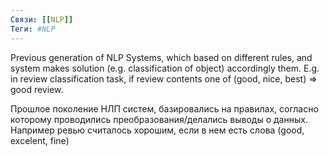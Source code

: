 ```yaml
---
Связи: [[NLP]]
Теги: #NLP
---
```

Previous generation of NLP Systems, which based on different rules, and system makes solution (e.g. classification of object) accordingly them.
E.g. in review classification task, if review contents one of (good, nice, best) => good review.




Прошлое поколение НЛП систем, базировались на правилах, согласно которому проводились преобразования/делались выводы о данных.
Например ревью считалось хорошим, если в нем есть слова (good, excelent, fine)